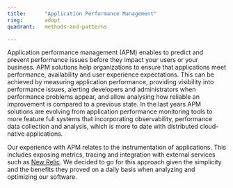 ```yaml
---
title:      "Application Performance Management"
ring:       adopt
quadrant:   methods-and-patterns

---
```


Application performance management (APM) enables to predict and prevent performance issues before they impact your users or your business.
APM solutions help organizations to ensure that applications meet performance, availability and user experience expectations.
This can be achieved by measuring application performance, providing visibility into performance issues, alerting developers and administrators when performance problems appear, and allow analysing how reliable an improvement is compared to a previous state.
In the last years APM solutions are evolving from application performance monitoring tools to more feature full systems that incorporating observability, performance data collection and analysis, which is more to date with distributed cloud-native applications.

Our experience with APM relates to the instrumentation of applications. This includes exposing metrics, tracing and integration with external services such as [New Relic](https://newrelic.com/). We decided to go for this approach given the simplicity and the benefits they proved on a daily basis when analyzing and optimizing our software.
